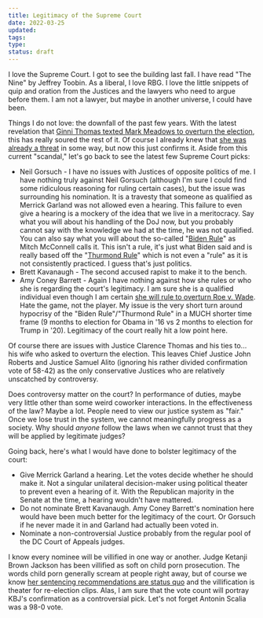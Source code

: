 ```yaml
---
title: Legitimacy of the Supreme Court
date: 2022-03-25
updated:
tags:
type:
status: draft
---
```


I love the Supreme Court. I got to see the building last  fall. I have read "The Nine" by Jeffrey Toobin. As a liberal, I love  RBG. I love the little snippets of quip and oration from the Justices  and the lawyers who need to argue before them. I am not a lawyer, but  maybe in another universe, I could have been.

Things I do not love: the downfall of the past few years. With the latest revelation that [Ginni Thomas texted Mark Meadows to overturn the election](https://www.npr.org/2022/03/25/1088720571/ginni-thomas-tex-messages-mark-meadows-2020-election), this has really soured the rest of it. Of course I already knew that [she was already a threat](https://www.newyorker.com/magazine/2022/01/31/is-ginni-thomas-a-threat-to-the-supreme-court) in some way, but now this just confirms it. Aside from this current  "scandal," let's go back to see the latest few Supreme Court picks:

- Neil Gorsuch - I have no issues with Justices of opposite politics of me. I  have nothing truly against Neil Gorsuch (although I'm sure I could find  some ridiculous reasoning for ruling certain cases), but the issue was  surrounding his nomination. It is a travesty that someone as qualified  as Merrick Garland was not allowed even a hearing. This failure to even  give a hearing is a mockery of the idea that we live in a meritocracy.  Say what you will about his handling of the DoJ now, but you probably  cannot say with the knowledge we had at the time, he was not qualified.  You can also say what you will about the so-called "[Biden Rule](https://www.nytimes.com/2016/02/23/us/politics/joe-biden-argued-for-delaying-supreme-court-picks-in-1992.html)" as Mitch McConnell calls it. This isn't a rule, it's just what Biden said and is really based off the "[Thurmond Rule](https://en.wikipedia.org/wiki/Thurmond_rule)" which is not even a "rule" as it is not consistently practiced. I guess that's just politics.
- Brett Kavanaugh - The second accused rapist to make it to the bench.
- Amy Coney Barrett - Again I have nothing against how she rules or who she  is regarding the court's legitimacy. I am sure she is a qualified  individual even though I am certain [she will rule to overturn Roe v. Wade](https://www.newyorker.com/magazine/2022/02/14/amy-coney-barretts-long-game). Hate the game, not the player. My issue is the very short turn around  hypocrisy of the "Biden Rule"/"Thurmond Rule" in a MUCH shorter time  frame (9 months to election for Obama in '16 vs 2 months to election for Trump in '20). Legitimacy of the court really hit a low point here.

Of course there are issues with Justice Clarence Thomas and his ties to... his wife who asked to overturn the election. This leaves Chief Justice  John Roberts and Justice Samuel Alito (ignoring his rather divided  confirmation vote of 58-42) as the only conservative Justices who are  relatively unscatched by controversy.

Does controversy matter on  the court? In performance of duties, maybe very little other than some  weird coworker interactions. In the effectiveness of the law? Maybe a  lot. People need to view our justice system as "fair." Once we lose  trust in the system, we cannot meaningfully progress as a society. Why  should *anyone* follow the laws when we cannot trust that they will be applied by legitimate judges?

Going back, here's what I would have done to bolster legitimacy of the court:

- Give Merrick Garland a hearing. Let the votes decide whether he should make  it. Not a singular unilateral decision-maker using political theater to  prevent even a hearing of it. With the Republican majority in the Senate at the time, a hearing wouldn't have mattered.
- Do not nominate  Brett Kavanaugh. Amy Coney Barrett's nomination here would have been  much better for the legitimacy of the court. Or Gorsuch if he never made it in and Garland had actually been voted in.
- Nominate a non-controversial Justice probably from the regular pool of the DC Court of Appeals judges.

I know every nominee will be villified in one way or another. Judge  Ketanji Brown Jackson has been villified as soft on child porn  prosecution. The words child porn generally scream at people right away, but of course we know [her sentencing recommendations are status quo](https://abcnews.go.com/Politics/fact-check-judge-ketanji-brown-jackson-child-porn/story?id=83565833) and the villification is theater for re-election clips. Alas, I am sure that the vote count will portray KBJ's confirmation as a controversial  pick. Let's not forget Antonin Scalia was a 98-0 vote.